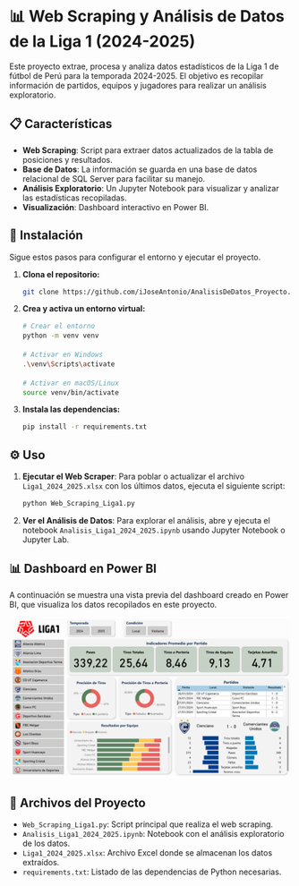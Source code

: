 # 📊 Web Scraping y Análisis de Datos de la Liga 1 (2024-2025)

Este proyecto extrae, procesa y analiza datos estadísticos de la Liga 1 de fútbol de Perú para la temporada 2024-2025. El objetivo es recopilar información de partidos, equipos y jugadores para realizar un análisis exploratorio.

## 📋 Características

-   **Web Scraping**: Script para extraer datos actualizados de la tabla de posiciones y resultados.
-   **Base de Datos**: La información se guarda en una base de datos relacional de SQL Server para facilitar su manejo.
-   **Análisis Exploratorio**: Un Jupyter Notebook para visualizar y analizar las estadísticas recopiladas.
-   **Visualización**: Dashboard interactivo en Power BI.

## 🚀 Instalación

Sigue estos pasos para configurar el entorno y ejecutar el proyecto.

1.  **Clona el repositorio:**
    ```bash
    git clone https://github.com/iJoseAntonio/AnalisisDeDatos_Proyecto.git
    ```

2.  **Crea y activa un entorno virtual:**
    ```bash
    # Crear el entorno
    python -m venv venv

    # Activar en Windows
    .\venv\Scripts\activate

    # Activar en macOS/Linux
    source venv/bin/activate
    ```

3.  **Instala las dependencias:**
    ```bash
    pip install -r requirements.txt
    ```

## ⚙️ Uso

1.  **Ejecutar el Web Scraper**:
    Para poblar o actualizar el archivo `Liga1_2024_2025.xlsx` con los últimos datos, ejecuta el siguiente script:
    ```bash
    python Web_Scraping_Liga1.py
    ```

2.  **Ver el Análisis de Datos**:
    Para explorar el análisis, abre y ejecuta el notebook `Analisis_Liga1_2024_2025.ipynb` usando Jupyter Notebook o Jupyter Lab.

## 📊 Dashboard en Power BI

A continuación se muestra una vista previa del dashboard creado en Power BI, que visualiza los datos recopilados en este proyecto.


![Dashboard de Power BI](Dashboard_Liga1.png)

## 📂 Archivos del Proyecto

-   `Web_Scraping_Liga1.py`: Script principal que realiza el web scraping.
-   `Analisis_Liga1_2024_2025.ipynb`: Notebook con el análisis exploratorio de los datos.
-   `Liga1_2024_2025.xlsx`: Archivo Excel donde se almacenan los datos extraídos.
-   `requirements.txt`: Listado de las dependencias de Python necesarias.
